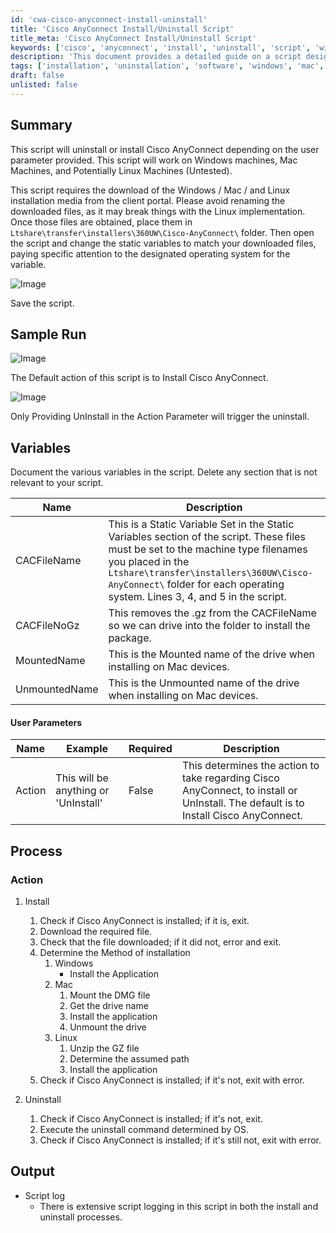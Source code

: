 ```yaml
---
id: 'cwa-cisco-anyconnect-install-uninstall'
title: 'Cisco AnyConnect Install/Uninstall Script'
title_meta: 'Cisco AnyConnect Install/Uninstall Script'
keywords: ['cisco', 'anyconnect', 'install', 'uninstall', 'script', 'windows', 'mac', 'linux']
description: 'This document provides a detailed guide on a script designed to install or uninstall Cisco AnyConnect based on user parameters. It covers requirements, variables, user parameters, and the process for different operating systems including Windows, Mac, and Linux.'
tags: ['installation', 'uninstallation', 'software', 'windows', 'mac', 'linux']
draft: false
unlisted: false
---
```

## Summary

This script will uninstall or install Cisco AnyConnect depending on the user parameter provided. This script will work on Windows machines, Mac Machines, and Potentially Linux Machines (Untested).

This script requires the download of the Windows / Mac / and Linux installation media from the client portal. Please avoid renaming the downloaded files, as it may break things with the Linux implementation. Once those files are obtained, place them in `Ltshare\transfer\installers\360UW\Cisco-AnyConnect\` folder. Then open the script and change the static variables to match your downloaded files, paying specific attention to the designated operating system for the variable.

![Image](5078775/docs/11075457/images/15446939)

Save the script.

## Sample Run

![Image](5078775/docs/11075457/images/15446798)

The Default action of this script is to Install Cisco AnyConnect.

![Image](5078775/docs/11075457/images/15446787)

Only Providing UnInstall in the Action Parameter will trigger the uninstall.

## Variables

Document the various variables in the script. Delete any section that is not relevant to your script.

| Name            | Description                                                                                                                                                                        |
|-----------------|------------------------------------------------------------------------------------------------------------------------------------------------------------------------------------|
| CACFileName     | This is a Static Variable Set in the Static Variables section of the script. These files must be set to the machine type filenames you placed in the `Ltshare\transfer\installers\360UW\Cisco-AnyConnect\` folder for each operating system. Lines 3, 4, and 5 in the script. |
| CACFileNoGz     | This removes the .gz from the CACFileName so we can drive into the folder to install the package.                                                                               |
| MountedName      | This is the Mounted name of the drive when installing on Mac devices.                                                                                                          |
| UnmountedName    | This is the Unmounted name of the drive when installing on Mac devices.                                                                                                        |

#### User Parameters

| Name    | Example                             | Required | Description                                                                                              |
|---------|-------------------------------------|----------|----------------------------------------------------------------------------------------------------------|
| Action  | This will be anything or 'UnInstall' | False    | This determines the action to take regarding Cisco AnyConnect, to install or UnInstall. The default is to Install Cisco AnyConnect. |

## Process

### Action

1. Install
   1. Check if Cisco AnyConnect is installed; if it is, exit.
   2. Download the required file.
   3. Check that the file downloaded; if it did not, error and exit.
   4. Determine the Method of installation
      1. Windows
         - Install the Application
      2. Mac
         1. Mount the DMG file
         2. Get the drive name
         3. Install the application
         4. Unmount the drive
      3. Linux
         1. Unzip the GZ file
         2. Determine the assumed path
         3. Install the application
   5. Check if Cisco AnyConnect is installed; if it's not, exit with error.

2. Uninstall
   1. Check if Cisco AnyConnect is installed; if it's not, exit.
   2. Execute the uninstall command determined by OS.
   3. Check if Cisco AnyConnect is installed; if it's still not, exit with error.

## Output

- Script log
  - There is extensive script logging in this script in both the install and uninstall processes.

